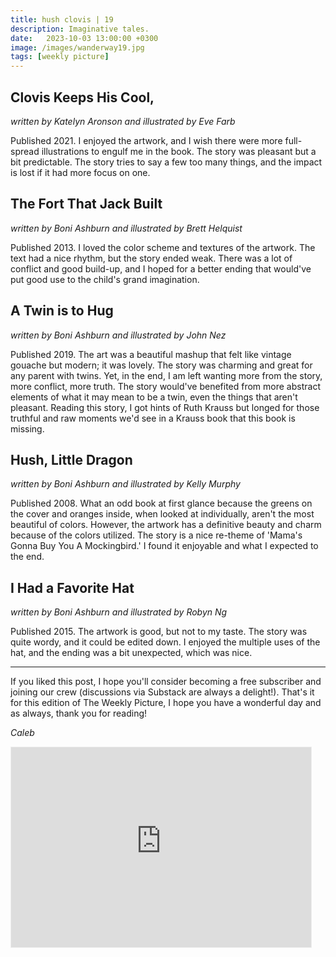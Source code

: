 ```yaml
---
title: hush clovis | 19
description: Imaginative tales.
date:   2023-10-03 13:00:00 +0300
image: /images/wanderway19.jpg
tags: [weekly picture]
---
```


## Clovis Keeps His Cool,

*written by Katelyn Aronson and illustrated by Eve Farb*

Published 2021. I enjoyed the artwork, and I wish there were more full-spread illustrations to engulf me in the book. The story was pleasant but a bit predictable. The story tries to say a few too many things, and the impact is lost if it had more focus on one.

## The Fort That Jack Built

*written by Boni Ashburn and illustrated by Brett Helquist*

Published 2013. I loved the color scheme and textures of the artwork. The text had a nice rhythm, but the story ended weak. There was a lot of conflict and good build-up, and I hoped for a better ending that would've put good use to the child's grand imagination.

## A Twin is to Hug

*written by Boni Ashburn and illustrated by John Nez*

Published 2019. The art was a beautiful mashup that felt like vintage gouache but modern; it was lovely. The story was charming and great for any parent with twins. Yet, in the end, I am left wanting more from the story, more conflict, more truth. The story would've benefited from more abstract elements of what it may mean to be a twin, even the things that aren't pleasant. Reading this story, I got hints of Ruth Krauss but longed for those truthful and raw moments we'd see in a Krauss book that this book is missing.

## Hush, Little Dragon

*written by Boni Ashburn and illustrated by Kelly Murphy*

Published 2008. What an odd book at first glance because the greens on the cover and oranges inside, when looked at individually, aren't the most beautiful of colors. However, the artwork has a definitive beauty and charm because of the colors utilized. The story is a nice re-theme of 'Mama's Gonna Buy You A Mockingbird.' I found it enjoyable and what I expected to the end.

## I Had a Favorite Hat

*written by Boni Ashburn and illustrated by Robyn Ng*

Published 2015. The artwork is good, but not to my taste. The story was quite wordy, and it could be edited down. I enjoyed the multiple uses of the hat, and the ending was a bit unexpected, which was nice.

***

If you liked this post, I hope you'll consider becoming a free subscriber and joining our crew (discussions via Substack are always a delight!). That's it for this edition of The Weekly Picture, I hope you have a wonderful day and as always, thank you for reading!

*Caleb*
    
<iframe src="https://thewanderway.substack.com/embed" width="480" height="320" style="border:1px solid #EEE; background:white;" frameborder="0" scrolling="no"></iframe>
